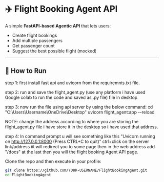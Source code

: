 # ✈️ Flight Booking Agent API

A simple **FastAPI-based Agentic API** that lets users:
- Create flight bookings
- Add multiple passengers
- Get passenger count
- Suggest the best possible flight (mocked)

---

## 🚀 How to Run

step 1: first install fast api and uvicorn from the requiremnts.txt file.

step 2: run and save the flight_agent.py (use any platform i have used Google colab to run the code and saved as .py file) file in desktop.

step 3: now run the file using api server by using the below command:
cd "C:\Users\Username\OneDrive\Desktop"
uvicorn flight_agent:app --reload

NOTE: change the address according to where you are storing the flight_agent.py file i have store it in the desktop so i have used that address.

step 4: In command prompt u will see something like this
 "Uvicorn running on http://127.0.0.1:8000 (Press CTRL+C to quit)"
ctrl+click on the server link/address iit will redirect you to some page then in the web address add "/docs" at the last then you will the flight booking Agent API page.

Clone the repo and then execute in your profile:
   ```bash
   git clone https://github.com/YOUR-USERNAME/FlightBookingAgent.git
   cd FlightBookingAgent
